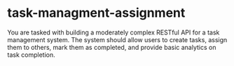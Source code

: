# task-managment-assignment
You are tasked with building a moderately complex RESTful API for a task management system. The system should allow users to create tasks, assign them to others, mark them as completed, and provide basic analytics on task completion.
